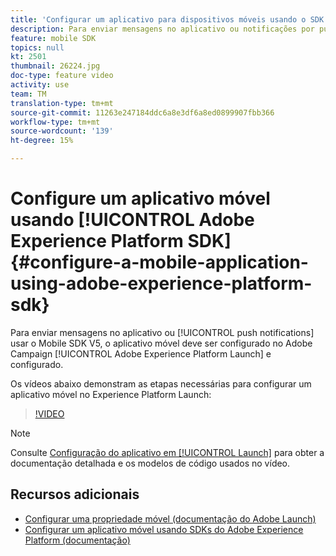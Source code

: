 ```yaml
---
title: 'Configurar um aplicativo para dispositivos móveis usando o SDK da Adobe Experience Platform '
description: Para enviar mensagens no aplicativo ou notificações por push com um aplicativo Experience Cloud SDK, um aplicativo móvel deve ser configurado no Adobe Experience Platform Launch e configurado no Adobe Campaign
feature: mobile SDK
topics: null
kt: 2501
thumbnail: 26224.jpg
doc-type: feature video
activity: use
team: TM
translation-type: tm+mt
source-git-commit: 11263e247184ddc6a8e3df6a8ed0899907fbb366
workflow-type: tm+mt
source-wordcount: '139'
ht-degree: 15%

---
```



# Configure um aplicativo móvel usando [!UICONTROL Adobe Experience Platform SDK] {#configure-a-mobile-application-using-adobe-experience-platform-sdk}

Para enviar mensagens no aplicativo ou [!UICONTROL push notifications] usar o Mobile SDK V5, o aplicativo móvel deve ser configurado no Adobe Campaign [!UICONTROL Adobe Experience Platform Launch] e configurado.

Os vídeos abaixo demonstram as etapas necessárias para configurar um aplicativo móvel no Experience Platform Launch:

>[!VIDEO](https://video.tv.adobe.com/v/26224?quality=12)

>[!NOTE]
>
>Consulte [Configuração do aplicativo em [!UICONTROL Launch]](https://helpx.adobe.com/campaign/kb/configuring-app-sdk.html#ConfiguringyourapplicationinLaunch) para obter a documentação detalhada e os modelos de código usados no vídeo.

## Recursos adicionais

* [Configurar uma propriedade móvel (documentação do Adobe Launch)](https://aep-sdks.gitbook.io/docs/getting-started/create-a-mobile-property)
* [Configurar um aplicativo móvel usando SDKs do Adobe Experience Platform (documentação)](https://helpx.adobe.com/br/campaign/kb/configuring-app-sdk.html)
